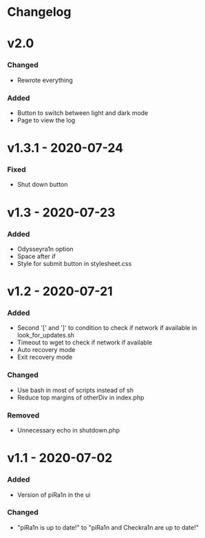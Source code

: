 # Changelog

# v2.0
### Changed
- Rewrote everything
### Added
- Button to switch between light and dark mode
- Page to view the log

# v1.3.1 - 2020-07-24
### Fixed
- Shut down button

# v1.3 - 2020-07-23
### Added
- Odysseyra1n option
- Space after if
- Style for submit button in stylesheet.css

# v1.2 - 2020-07-21
### Added
- Second '[' and ']' to condition to check if network if available in look_for_updates.sh
- Timeout to wget to check if network if available
- Auto recovery mode
- Exit recovery mode
### Changed
- Use bash in most of scripts instead of sh
- Reduce top margins of otherDiv in index.php
### Removed
- Unnecessary echo in shutdown.php

# v1.1 - 2020-07-02
### Added
- Version of piRa1n in the ui
### Changed
- "piRa1n is up to date!" to "piRa1n and Checkra1n are up to date!"
